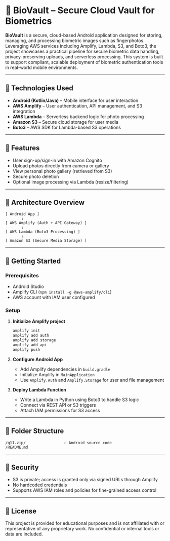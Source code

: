 # 🔐 BioVault – Secure Cloud Vault for Biometrics

**BioVault** is a secure, cloud-based Android application designed for storing, managing, and processing biometric images such as fingerphotos. Leveraging AWS services including Amplify, Lambda, S3, and Boto3, the project showcases a practical pipeline for secure biometric data handling, privacy-preserving uploads, and serverless processing. This system is built to support compliant, scalable deployment of biometric authentication tools in real-world mobile environments.


---

## 🔧 Technologies Used

- **Android (Kotlin/Java)** – Mobile interface for user interaction
- **AWS Amplify** – User authentication, API management, and S3 integration
- **AWS Lambda** – Serverless backend logic for photo processing
- **Amazon S3** – Secure cloud storage for user media
- **Boto3** – AWS SDK for Lambda-based S3 operations

---

## 📱 Features

- User sign-up/sign-in with Amazon Cognito
- Upload photos directly from camera or gallery
- View personal photo gallery (retrieved from S3)
- Secure photo deletion
- Optional image processing via Lambda (resize/filtering)

---

## 🧱 Architecture Overview

```
[ Android App ]
       ↓
[ AWS Amplify (Auth + API Gateway) ]
       ↓
[ AWS Lambda (Boto3 Processing) ]
       ↓
[ Amazon S3 (Secure Media Storage) ]
```

---

## 🚀 Getting Started

### Prerequisites
- Android Studio
- Amplify CLI (`npm install -g @aws-amplify/cli`)
- AWS account with IAM user configured

### Setup

1. **Initialize Amplify project**
   ```bash
   amplify init
   amplify add auth
   amplify add storage
   amplify add api
   amplify push
   ```

2. **Configure Android App**
   - Add Amplify dependencies in `build.gradle`
   - Initialize Amplify in `MainApplication`
   - Use `Amplify.Auth` and `Amplify.Storage` for user and file management

3. **Deploy Lambda Function**
   - Write a Lambda in Python using Boto3 to handle S3 logic
   - Connect via REST API or S3 triggers
   - Attach IAM permissions for S3 access

---

## 📁 Folder Structure

```
/q11.zip/                 ← Android source code
/README.md
```

---

## 🔐 Security

- S3 is private; access is granted only via signed URLs through Amplify
- No hardcoded credentials
- Supports AWS IAM roles and policies for fine-grained access control

---

## 📄 License

This project is provided for educational purposes and is not affiliated with or representative of any proprietary work. No confidential or internal tools or data are included.
